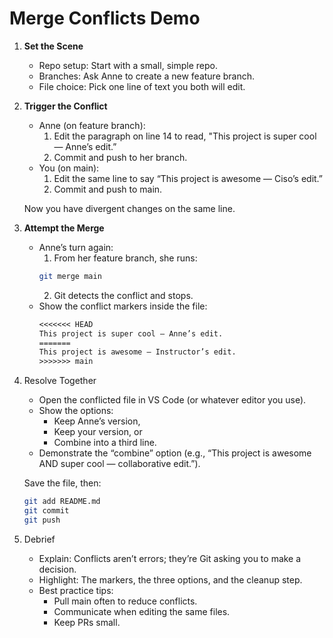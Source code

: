 # Merge Conflicts Demo

1. **Set the Scene**

   - Repo setup: Start with a small, simple repo.
   - Branches: Ask Anne to create a new feature branch.
   - File choice: Pick one line of text you both will edit.

2. **Trigger the Conflict**

   - Anne (on feature branch):
     1. Edit the paragraph on line 14 to read, "This project is super cool — Anne’s edit.”
     2. Commit and push to her branch.
   - You (on main):
     1. Edit the same line to say “This project is awesome — Ciso’s edit.”
     2. Commit and push to main.

   Now you have divergent changes on the same line.

3. **Attempt the Merge**
   - Anne’s turn again:
     1. From her feature branch, she runs:
     ```bash
     git merge main
     ```
     2. Git detects the conflict and stops.
   - Show the conflict markers inside the file:
     ```txt
     <<<<<<< HEAD
     This project is super cool — Anne’s edit.
     =======
     This project is awesome — Instructor’s edit.
     >>>>>>> main
     ```
4. Resolve Together

   - Open the conflicted file in VS Code (or whatever editor you use).
   - Show the options:
     - Keep Anne’s version,
     - Keep your version, or
     - Combine into a third line.
   - Demonstrate the “combine” option (e.g., “This project is awesome AND super cool — collaborative edit.”).

   Save the file, then:

   ```bash
   git add README.md
   git commit
   git push
   ```

5. Debrief
   - Explain: Conflicts aren’t errors; they’re Git asking you to make a decision.
   - Highlight: The markers, the three options, and the cleanup step.
   - Best practice tips:
     - Pull main often to reduce conflicts.
     - Communicate when editing the same files.
     - Keep PRs small.
